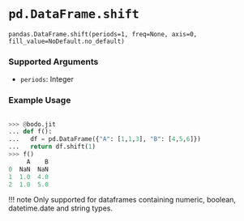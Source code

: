 # `pd.DataFrame.shift`

`pandas.DataFrame.shift(periods=1, freq=None, axis=0, fill_value=NoDefault.no_default)`

### Supported Arguments

- `periods`: Integer

### Example Usage

```py

>>> @bodo.jit
... def f():
...   df = pd.DataFrame({"A": [1,1,3], "B": [4,5,6]})
...   return df.shift(1)
>>> f()
     A    B
0  NaN  NaN
1  1.0  4.0
2  1.0  5.0
```

!!! note
Only supported for dataframes containing numeric, boolean, datetime.date and string types.
